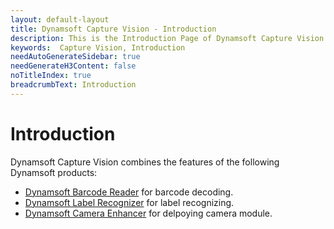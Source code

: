 ```yaml
---
layout: default-layout
title: Dynamsoft Capture Vision - Introduction
description: This is the Introduction Page of Dynamsoft Capture Vision.
keywords:  Capture Vision, Introduction
needAutoGenerateSidebar: true
needGenerateH3Content: false
noTitleIndex: true
breadcrumbText: Introduction
---
```


# Introduction

Dynamsoft Capture Vision combines the features of the following Dynamsoft products:

- <a href = "https://www.dynamsoft.com/barcode-reader/overview/" target="_blank">Dynamsoft Barcode Reader</a> for barcode decoding.
- <a href = "https://www.dynamsoft.com/label-recognition/overview/" target="_blank">Dynamsoft Label Recognizer</a> for label recognizing.
- <a href = "https://www.dynamsoft.com/camera-enhancer/docs/" target="_blank">Dynamsoft Camera Enhancer</a> for delpoying camera module.
